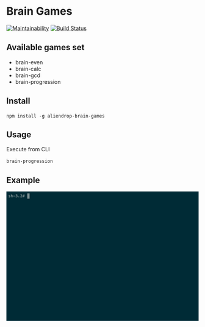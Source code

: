 # Brain Games

[![Maintainability](https://api.codeclimate.com/v1/badges/d426db603c57aa7836a2/maintainability)](https://codeclimate.com/github/Aliendrop/project-lvl1-s376/maintainability)
[![Build Status](https://travis-ci.com/Aliendrop/project-lvl1-s376.svg?branch=master)](https://travis-ci.com/Aliendrop/project-lvl1-s376)

## Available games set
- brain-even
- brain-calc
- brain-gcd
- brain-progression

## Install

```
npm install -g aliendrop-brain-games
```

## Usage

Execute from CLI

```
brain-progression
```

## Example

![example](./screenshots/brain-progression.gif)
